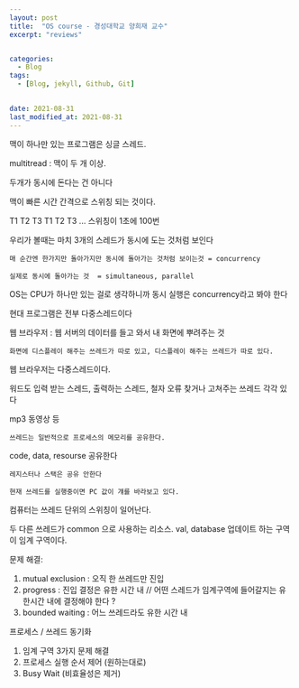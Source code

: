 ```yaml
---
layout: post
title:  "OS course - 경성대학교 양희재 교수"
excerpt: "reviews"


categories:
  - Blog
tags:
  - [Blog, jekyll, Github, Git]

 
date: 2021-08-31
last_modified_at: 2021-08-31
---
```



맥이 하나만 있는 프로그램은 싱글 스레드.

multitread : 맥이 두 개 이상.

두개가 동시에 돈다는 건 아니다

맥이 빠른 시간 간격으로 스위칭 되는 것이다.

T1 T2 T3 T1 T2 T3 ... 스위칭이 1초에 100번

우리가 볼때는 마치 3개의 스레드가 동시에 도는 것처럼 보인다

    매 순간엔 한가지만 돌아가지만 동시에 돌아가는 것처럼 보이는것 = concurrency

    실제로 동시에 돌아가는 것  = simultaneous, parallel

OS는 CPU가 하나만 있는 걸로 생각하니까 동시 실행은 concurrency라고 봐야 한다

현대 프로그램은 전부 다중스레드이다

웹 브라우저 : 웹 서버의 데이터를 들고 와서 내 화면에 뿌려주는 것

    화면에 디스플레이 해주는 쓰레드가 따로 있고, 디스플레이 해주는 쓰레드가 따로 있다.

웹 브라우저는 다중스레드이다.

워드도 입력 받는 스레드, 출력하는 스레드, 철자 오류 찾거나 고쳐주는 쓰레드 각각 있다

mp3 동영상 등

    쓰레드는 일반적으로 프로세스의 메모리를 공유한다.

code, data, resourse 공유한다

    레지스터나 스택은 공유 안한다

    현재 쓰레드를 실행중이면 PC 값이 걔를 바라보고 있다.

컴퓨터는 쓰레드 단위의 스위칭이 일어난다.


두 다른 쓰레드가 common 으로 사용하는 리소스. val, database 업데이트 하는 구역이 임계 구역이다.

문제 해결:
1. mutual exclusion : 오직 한 쓰레드만 진입
2. progress : 진입 결정은 유한 시간 내 // 어떤 스레드가 임계구역에 들어갈지는 유한시간 내에 결정해야 한다 ?
3. bounded waiting : 어느 쓰레드라도 유한 시간 내

프로세스 / 쓰레드 동기화

1. 임계 구역 3가지 문제 해결
2. 프로세스 실행 순서 제어 (원하는대로)
3. Busy Wait (비효율성은 제거)